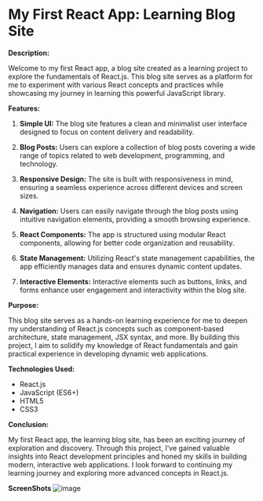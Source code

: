 # My First React App: Learning Blog Site

**Description:**

Welcome to my first React app, a blog site created as a learning project to explore the fundamentals of React.js. This blog site serves as a platform for me to experiment with various React concepts and practices while showcasing my journey in learning this powerful JavaScript library.

**Features:**

1. **Simple UI:** The blog site features a clean and minimalist user interface designed to focus on content delivery and readability.
  
2. **Blog Posts:** Users can explore a collection of blog posts covering a wide range of topics related to web development, programming, and technology.

3. **Responsive Design:** The site is built with responsiveness in mind, ensuring a seamless experience across different devices and screen sizes.

4. **Navigation:** Users can easily navigate through the blog posts using intuitive navigation elements, providing a smooth browsing experience.

5. **React Components:** The app is structured using modular React components, allowing for better code organization and reusability.

6. **State Management:** Utilizing React's state management capabilities, the app efficiently manages data and ensures dynamic content updates.

7. **Interactive Elements:** Interactive elements such as buttons, links, and forms enhance user engagement and interactivity within the blog site.

**Purpose:**

This blog site serves as a hands-on learning experience for me to deepen my understanding of React.js concepts such as component-based architecture, state management, JSX syntax, and more. By building this project, I aim to solidify my knowledge of React fundamentals and gain practical experience in developing dynamic web applications.

**Technologies Used:**

- React.js
- JavaScript (ES6+)
- HTML5
- CSS3

**Conclusion:**

My first React app, the learning blog site, has been an exciting journey of exploration and discovery. Through this project, I've gained valuable insights into React development principles and honed my skills in building modern, interactive web applications. I look forward to continuing my learning journey and exploring more advanced concepts in React.js.

**ScreenShots**
![image](https://github.com/AlaguAravindA/blog/assets/136082352/5da3023f-a17f-48d6-a26f-fa3ef395b985)

